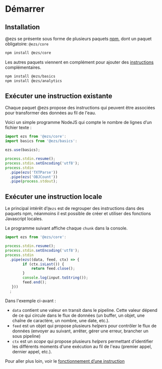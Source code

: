 # Démarrer

## Installation

@ezs se présente sous forme de plusieurs paquets [npm](http://npmjs.org/), dont
un paquet obligatoire: `@ezs/core`

```bash
npm install @ezs/core
```

Les autres paquets viennent en complément pour ajouter des [instructions](statement.md) complémentaires.

```bash
npm install @ezs/basics
npm install @ezs/analytics
```

## Exécuter une instruction existante

Chaque paquet @ezs propose des instructions qui peuvent être associées pour
transformer des données au fil de l'eau.

Voici un simple programme NodeJS qui compte le nombre de lignes d’un fichier
texte :

```js
import ezs from '@ezs/core':
import basics from '@ezs/basics':

ezs.use(basics);

process.stdin.resume();
process.stdin.setEncoding('utf8');
process.stdin
  .pipe(ezs('TXTParse'))
  .pipe(ezs('OBJCount'))
  .pipe(process.stdout);
```

## Exécuter une instruction locale

Le principal intérêt d’`@ezs` est de regrouper des instructions dans des paquets
npm, néanmoins il est possible de créer et utiliser des fonctions Javascript
locales.

Le programme suivant affiche chaque `chunk` dans la console.

```js
import ezs from '@ezs/core':

process.stdin.resume();
process.stdin.setEncoding('utf8');
process.stdin
  .pipe(ezs((data, feed, ctx) => {
        if (ctx.isLast()) {
            return feed.close();
        }
        console.log(input.toString());
        feed.end();
   }))
  ;
```

Dans l'exemple ci-avant :

  -  `data` contient une valeur en transit dans le pipeline. Cette valeur dépend de ce qui circule dans le flux de données (un buffer, un objet, une chaîne de caractère, un nombre, une date, etc.).
  -  `feed` est un objet qui propose plusieurs _helpers_ pour contrôler le flux de données (envoyer au suivant, arrêter, gérer une erreur, brancher un sous pipeline)
  - `ctx` est un *scope* qui propose plusieurs _helpers_ permettant d’identifier les différents moments d'une exécution au  fil de l'eau (premier appel, dernier appel, etc.).

Pour aller plus loin, voir le [fonctionnement d’une instruction](coding-statement.md)

